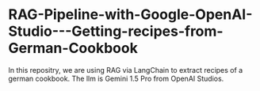 # RAG-Pipeline-with-Google-OpenAI-Studio---Getting-recipes-from-German-Cookbook

In this repositry, we are using RAG via LangChain to extract recipes of a german cookbook. The llm is Gemini 1.5 Pro from OpenAI Studios. 
